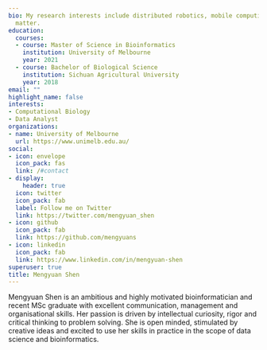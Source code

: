 ```yaml
---
bio: My research interests include distributed robotics, mobile computing and programmable
  matter.
education:
  courses:
  - course: Master of Science in Bioinformatics
    institution: University of Melbourne
    year: 2021
  - course: Bachelor of Biological Science
    institution: Sichuan Agricultural University
    year: 2018
email: ""
highlight_name: false
interests:
- Computational Biology
- Data Analyst
organizations:
- name: University of Melbourne
  url: https://www.unimelb.edu.au/
social:
- icon: envelope
  icon_pack: fas
  link: /#contact
- display:
    header: true
  icon: twitter
  icon_pack: fab
  label: Follow me on Twitter
  link: https://twitter.com/mengyuan_shen
- icon: github
  icon_pack: fab
  link: https://github.com/mengyuans
- icon: linkedin
  icon_pack: fab
  link: https://www.linkedin.com/in/mengyuan-shen
superuser: true
title: Mengyuan Shen
---
```


Mengyuan Shen is an ambitious and highly motivated bioinformatician and recent MSc graduate with excellent communication, management and organisational skills. Her passion is driven by intellectual curiosity, rigor and critical thinking to problem solving. She is open minded, stimulated by creative ideas and excited to use her skills in practice in the scope of data science and bioinformatics.

